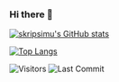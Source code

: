 ### Hi there 👋


<!--
**skripsimu/skripsimu** is a ✨ _special_ ✨ repository because its `README.md` (this file) appears on your GitHub profile.

Here are some ideas to get you started:

- 🔭 I’m currently working on ...
- 🌱 I’m currently learning ...
- 👯 I’m looking to collaborate on ...
- 🤔 I’m looking for help with ...
- 💬 Ask me about ...
- 📫 How to reach me: ...
- 😄 Pronouns: ...
- ⚡ Fun fact: ...
-->
[![skripsimu's GitHub stats](https://github-readme-stats.vercel.app/api?username=skripsimu&theme=light&show_icons=true)](https://github-readme-stats.vercel.app/api?username=skripsimu&theme=light&show_icons=true)

[![Top Langs](https://github-readme-stats.vercel.app/api/top-langs/?username=skripsimu&layout=compact)](https://github-readme-stats.vercel.app/api/top-langs/?username=skripsimu&layout=compact)



<img alt="Visitors" src="https://komarev.com/ghpvc/?username=skripsimu&style=flat&labelColor=black&logo=github&label=PROFILE+VIEWS&color=29bf12"/>
<img alt="Last Commit" src="https://img.shields.io/github/last-commit/skripsimu/mohit01-beep?logo=markdown&label=LAST+UPDATE&color=29bf12&style=flat">
